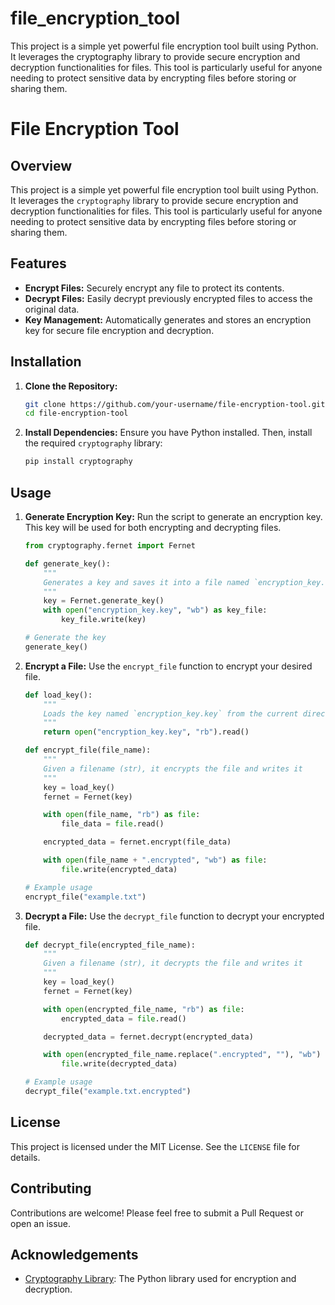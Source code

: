 # file_encryption_tool
This project is a simple yet powerful file encryption tool built using Python. It leverages the cryptography library to provide secure encryption and decryption functionalities for files. This tool is particularly useful for anyone needing to protect sensitive data by encrypting files before storing or sharing them.
# File Encryption Tool

## Overview

This project is a simple yet powerful file encryption tool built using Python. It leverages the `cryptography` library to provide secure encryption and decryption functionalities for files. This tool is particularly useful for anyone needing to protect sensitive data by encrypting files before storing or sharing them.

## Features

- **Encrypt Files:** Securely encrypt any file to protect its contents.
- **Decrypt Files:** Easily decrypt previously encrypted files to access the original data.
- **Key Management:** Automatically generates and stores an encryption key for secure file encryption and decryption.

## Installation

1. **Clone the Repository:**
    ```bash
    git clone https://github.com/your-username/file-encryption-tool.git
    cd file-encryption-tool
    ```

2. **Install Dependencies:**
    Ensure you have Python installed. Then, install the required `cryptography` library:
    ```bash
    pip install cryptography
    ```

## Usage

1. **Generate Encryption Key:**
    Run the script to generate an encryption key. This key will be used for both encrypting and decrypting files.
    ```python
    from cryptography.fernet import Fernet

    def generate_key():
        """
        Generates a key and saves it into a file named `encryption_key.key`
        """
        key = Fernet.generate_key()
        with open("encryption_key.key", "wb") as key_file:
            key_file.write(key)

    # Generate the key
    generate_key()
    ```

2. **Encrypt a File:**
    Use the `encrypt_file` function to encrypt your desired file.
    ```python
    def load_key():
        """
        Loads the key named `encryption_key.key` from the current directory
        """
        return open("encryption_key.key", "rb").read()

    def encrypt_file(file_name):
        """
        Given a filename (str), it encrypts the file and writes it
        """
        key = load_key()
        fernet = Fernet(key)

        with open(file_name, "rb") as file:
            file_data = file.read()

        encrypted_data = fernet.encrypt(file_data)

        with open(file_name + ".encrypted", "wb") as file:
            file.write(encrypted_data)

    # Example usage
    encrypt_file("example.txt")
    ```

3. **Decrypt a File:**
    Use the `decrypt_file` function to decrypt your encrypted file.
    ```python
    def decrypt_file(encrypted_file_name):
        """
        Given a filename (str), it decrypts the file and writes it
        """
        key = load_key()
        fernet = Fernet(key)

        with open(encrypted_file_name, "rb") as file:
            encrypted_data = file.read()

        decrypted_data = fernet.decrypt(encrypted_data)

        with open(encrypted_file_name.replace(".encrypted", ""), "wb") as file:
            file.write(decrypted_data)

    # Example usage
    decrypt_file("example.txt.encrypted")
    ```

## License

This project is licensed under the MIT License. See the `LICENSE` file for details.

## Contributing

Contributions are welcome! Please feel free to submit a Pull Request or open an issue.

## Acknowledgements

- [Cryptography Library](https://cryptography.io/): The Python library used for encryption and decryption.
